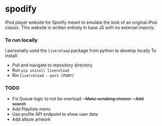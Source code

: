 # spodify
iPod player website for Spotify meant to emulate the look of an original iPod classic.
This website is written entirely in base JS with no external imports.

### To run locally
I personally used the `livereload` package from python to develop locally
To install:
  - Pull and navigate to repository directory
  - Run `pip install livereload`
  - Rin `livelreload --port [PORT]`

### TODO
- Fix Queue logic to not be overload
~~- Make scrubing cleaner~~
~~- Add search~~
- Add Playlists menu
- Use profile API endpoint to show user data
- Add album artwork


